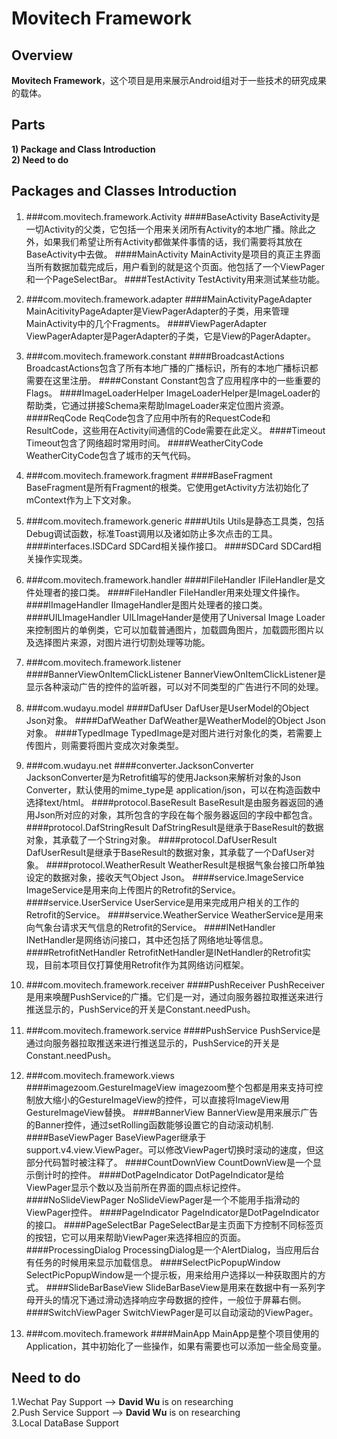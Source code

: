 # Movitech Framework

## Overview

**Movitech Framework**，这个项目是用来展示Android组对于一些技术的研究成果的载体。

## Parts
	
**1) Package and Class Introduction**  
**2) Need to do**

## Packages and Classes Introduction

1. ###com.movitech.framework.Activity
####BaseActivity
		BaseActivity是一切Activity的父类，它包括一个用来关闭所有Activity的本地广播。除此之外，如果我们希望让所有Activity都做某件事情的话，我们需要将其放在BaseActivity中去做。
####MainActivity
		MainActivity是项目的真正主界面当所有数据加载完成后，用户看到的就是这个页面。他包括了一个ViewPager和一个PageSelectBar。
####TestActivity
		TestActivity用来测试某些功能。

2. ###com.movitech.framework.adapter
####MainActivityPageAdapter
		MainAcitivityPageAdapter是ViewPagerAdapter的子类，用来管理MainActivity中的几个Fragments。
####ViewPagerAdapter
		ViewPagerAdapter是PagerAdapter的子类，它是View的PagerAdapter。

3. ###com.movitech.framework.constant
####BroadcastActions
		BroadcastActions包含了所有本地广播的广播标识，所有的本地广播标识都需要在这里注册。
####Constant
		Constant包含了应用程序中的一些重要的Flags。
####ImageLoaderHelper
		ImageLoaderHelper是ImageLoader的帮助类，它通过拼接Schema来帮助ImageLoader来定位图片资源。
####ReqCode
		ReqCode包含了应用中所有的RequestCode和ResultCode，这些用在Activity间通信的Code需要在此定义。
####Timeout
		Timeout包含了网络超时常用时间。
####WeatherCityCode
		WeatherCityCode包含了城市的天气代码。

4. ###com.movitech.framework.fragment
####BaseFragment
		BaseFragment是所有Fragment的根类。它使用getActivity方法初始化了mContext作为上下文对象。

5. ###com.movitech.framework.generic
####Utils
		Utils是静态工具类，包括Debug调试函数，标准Toast调用以及诸如防止多次点击的工具。
####interfaces.ISDCard
		SDCard相关操作接口。
####SDCard
		SDCard相关操作实现类。

6. ###com.movitech.framework.handler
####IFileHandler
		IFileHandler是文件处理者的接口类。
####FileHandler
		FileHandler用来处理文件操作。
####IImageHandler
		IImageHandler是图片处理者的接口类。
####UILImageHandler
		UILImageHander是使用了Universal Image Loader来控制图片的单例类，它可以加载普通图片，加载圆角图片，加载圆形图片以及选择图片来源，对图片进行切割处理等功能。
		
7. ###com.movitech.framework.listener
####BannerViewOnItemClickListener
		BannerViewOnItemClickListener是显示各种滚动广告的控件的监听器，可以对不同类型的广告进行不同的处理。

8. ###com.wudayu.model
####DafUser
		DafUser是UserModel的Object Json对象。
####DafWeather
		DafWeather是WeatherModel的Object Json对象。
####TypedImage
		TypedImage是对图片进行对象化的类，若需要上传图片，则需要将图片变成次对象类型。

9. ###com.wudayu.net
####converter.JacksonConverter
		JacksonConverter是为Retrofit编写的使用Jackson来解析对象的Json Converter，默认使用的mime_type是 application/json，可以在构造函数中选择text/html。
####protocol.BaseResult
		BaseResult是由服务器返回的通用Json所对应的对象，其所包含的字段在每个服务器返回的字段中都包含。
####protocol.DafStringResult
		DafStringResult是继承于BaseResult的数据对象，其承载了一个String对象。
####protocol.DafUserResult
		DafUserResult是继承于BaseResult的数据对象，其承载了一个DafUser对象。
####protocol.WeatherResult
		WeatherResult是根据气象台接口所单独设定的数据对象，接收天气Object Json。
####service.ImageService
		ImageService是用来向上传图片的Retrofit的Service。
####service.UserService
		UserService是用来完成用户相关的工作的Retrofit的Service。
####service.WeatherService
		WeatherService是用来向气象台请求天气信息的Retrofit的Service。
####INetHandler
		INetHandler是网络访问接口，其中还包括了网络地址等信息。
####RetrofitNetHandler
		RetrofitNetHandler是INetHandler的Retrofit实现，目前本项目仅打算使用Retrofit作为其网络访问框架。

10. ###com.movitech.framework.receiver
####PushReceiver
		PushReceiver是用来唤醒PushService的广播。它们是一对，通过向服务器拉取推送来进行推送显示的，PushService的开关是Constant.needPush。

11. ###com.movitech.framework.service
####PushService
		PushService是通过向服务器拉取推送来进行推送显示的，PushService的开关是Constant.needPush。

12. ###com.movitech.framework.views
####imagezoom.GestureImageView
		imagezoom整个包都是用来支持可控制放大缩小的GestureImageView的控件，可以直接将ImageView用GestureImageView替换。
####BannerView
		BannerView是用来展示广告的Banner控件，通过setRolling函数能够设置它的自动滚动机制.
####BaseViewPager
		BaseViewPager继承于support.v4.view.ViewPager。可以修改ViewPager切换时滚动的速度，但这部分代码暂时被注释了。
####CountDownView
		CountDownView是一个显示倒计时的控件。
####DotPageIndicator
		DotPageIndicator是给ViewPager显示个数以及当前所在界面的圆点标记控件。
####NoSlideViewPager
		NoSlideViewPager是一个不能用手指滑动的ViewPager控件。
####PageIndicator
		PageIndicator是DotPageIndicator的接口。
####PageSelectBar
		PageSelectBar是主页面下方控制不同标签页的按钮，它可以用来帮助ViewPager来选择相应的页面。
####ProcessingDialog
		ProcessingDialog是一个AlertDialog，当应用后台有任务的时候用来显示加载信息。
####SelectPicPopupWindow
		SelectPicPopupWindow是一个提示板，用来给用户选择以一种获取图片的方式。
####SlideBarBaseView
		SlideBarBaseView是用来在数据中有一系列字母开头的情况下通过滑动选择响应字母数据的控件，一般位于屏幕右侧。
####SwitchViewPager
		SwitchViewPager是可以自动滚动的ViewPager。  

13. ###com.movitech.framework
####MainApp
		MainApp是整个项目使用的Application，其中初始化了一些操作，如果有需要也可以添加一些全局变量。
  
## Need to do
1.Wechat Pay Support --> **David Wu** is on researching  
2.Push Service Support --> **David Wu** is on researching  
3.Local DataBase Support
